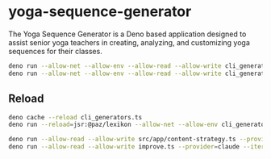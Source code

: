 # yoga-sequence-generator

The Yoga Sequence Generator is a Deno based application designed to assist senior yoga teachers in creating, analyzing, and customizing yoga sequences for their classes.

```bash
deno run --allow-net --allow-env --allow-read --allow-write cli_generator.ts 1
deno run --allow-net --allow-env --allow-read --allow-write cli_generator.ts 2
```

## Reload

```bash
deno cache --reload cli_generators.ts
deno run --reload=jsr:@paz/lexikon --allow-net --allow-env cli_generators.ts 3
```

```bash
deno run --allow-read --allow-write src/app/content-strategy.ts --provider=claude --level=beginner --duration="45 minutes" --focus="flexibility"
deno run --allow-read --allow-write improve.ts --provider=claude --iterations=2
```
